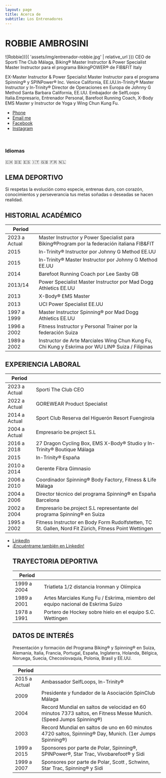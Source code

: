 ```yaml
---
layout: page
title: Acerca de
subtitle: Los Entrenadores
---
```


# ROBBIE AMBROSINI
![Robbie]({{ 'assets/img/entrenador-robbie.jpg' | relative_url }})
CEO de Sporti The Club Málaga, Biking® Master Instructor & Power Specialist Master Instructor para el programa BikingPOWER® de FIB&FIT Italy

EX-Master Instructor & Power Specialist Master Instructor para el programa Spinning® y SPINPower® Inc. Venice California, EE.UU.In-Trinity® Master Instructor y In-Trinity® Director de Operaciones en Europa de Johnny G Method Santa Barbara California, EE.UU. Embajador de SelfLoops Italia.Empresario, Entrenador Personal, Barefoot Running Coach, X-Body EMS Master y Instructor de Yoga y Wing Chun Kung Fu. 

<ul class="list-inline text-center footer-links">
  <li class="list-inline-item">
    <a href="tel:{{ network[1] }}" title="Phone">
      <span class="fa-stack fa-lg" aria-hidden="true">
        <i class="fas fa-circle fa-stack-2x"></i>
        <i class="fas fa-phone fa-stack-1x fa-inverse"></i>
      </span>
      <span class="sr-only">Phone</span>
   </a>
  </li>
  <li class="list-inline-item">
    <a href="mailto:{{ network[1] }}" title="Email me">
      <span class="fa-stack fa-lg" aria-hidden="true">
        <i class="fas fa-circle fa-stack-2x"></i>
        <i class="fas fa-envelope fa-stack-1x fa-inverse"></i>
      </span>
      <span class="sr-only">Email me</span>
   </a>
  </li>
  <li class="list-inline-item">
    <a href="https://www.facebook.com/{{ network[1] }}" title="Facebook">
      <span class="fa-stack fa-lg" aria-hidden="true">
        <i class="fas fa-circle fa-stack-2x"></i>
        <i class="fab fa-facebook fa-stack-1x fa-inverse"></i>
      </span>
      <span class="sr-only">Facebook</span>
   </a>
  </li>
  <li class="list-inline-item">
    <a href="https://www.instagram.com/{{ network[1] }}" title="Instagram">
      <span class="fa-stack fa-lg" aria-hidden="true">
        <i class="fas fa-circle fa-stack-2x"></i>
        <i class="fab fa-instagram fa-stack-1x fa-inverse"></i>
      </span>
      <span class="sr-only">Instagram</span>
   </a>
  </li>
 </ul> 
 <br>

### Idiomas
🇨🇭 🇩🇪 🇪🇸 🇮🇹 🇬🇧 🇫🇷 🇳🇱

## LEMA DEPORTIVO 
Si respetas la evolución como especie, entrenas duro, con corazón, conocimientos y perseverancia tus metas soñadas o deseadas se hacen realidad. 

## HISTORIAL ACADÉMICO
| Period                |                                                                                        |
|-----------------------|----------------------------------------------------------------------------------------|
| 2023 a Actual         | Master Instructor y Power Specialist para Biking®Program por la federación italiana FIB&FIT |
| 2015                  | In-Trinity® Instructor por Johnny G Method EE.UU                                       |
| 2015                  | In-Trinity® Master Instructor por Johnny G Method EE.UU                                |
| 2014                  | Barefoot Running Coach por Lee Saxby GB                                                |
| 2013/14               | Power Specialist Master Instructor por Mad Dogg Athletics EE.UU                        |
| 2013                  | X-Body® EMS Master                                                                     |
| 2013                  | UCI Power Specialist EE.UU                                                             |
| 1997 a 1999           | Master Instructor Spinning® por Mad Dogg Athletics EE.UU                               |
| 1996 a 2002           | Fitness Instructor y Personal Trainer por la federación Suiza                          |
| 1989 a 2002           | Instructor de Arte Marciales Wing Chun Kung Fu, Chi Kung y Eskrima por WU LIN® Suiza / Filipinas |


## EXPERIENCIA LABORAL 
| Period                |                                                                                        |
|-----------------------|----------------------------------------------------------------------------------------|
| 2023 a Actual         | Sporti The Club CEO                                                                    |
| 2022 a Actual         | GOREWEAR Product Specialist                                                            |
| 2014 a Actual         | Sport Club Reserva del Higuerón Resort Fuengirola                                      |
| 2004 a Actual         | Empresario be.project S.L                                                              |
| 2016 a 2018           | 27 Dragon Cycling Box, EMS X-Body® Studio y In-Trinity® Boutique Málaga                |
| 2015                  | In-Trinity® España                                                                     |
| 2010 a 2014           | Gerente Fibra Gimnasio                                                                 |
| 2006 a 2010           | Coordinador Spinning® Body Factory, Fitness & Life Málaga                              |
| 2004 a 2006           | Director técnico del programa Spinning® en España Barcelona                            |
| 2002 a 2004           | Empresario be.project S.L representante del programa Spinning® en Suiza                |
| 1995 a 2002           | Fitness Instructor en Body Form Rudolfstetten, TC St. Gallen, Nord Fit Zürich, Fitness Point Wettingen |

<ul class="list-inline text-left footer-links">
  <li class="list-inline-item">
    <a href="https://linkedin.com/in/{{ network[1] }}" title="LinkedIn">
      <span class="fa-stack fa-lg" aria-hidden="true">
        <i class="fas fa-circle fa-stack-2x"></i>
        <i class="fab fa-linkedin fa-stack-1x fa-inverse"></i>
      </span>
      <span class="sr-only">LinkedIn</span>
   </a>
  </li>
  <li class="list-inline-item">
    <a href="https://linkedin.com/in/robbieambrosini" title="Encuéntrame también en Linkedin">¡Encuéntrame también en Linkedin!</a>
  </li>


## TRAYECTORIA DEPORTIVA 
| Period                |                                                                                        |
|-----------------------|----------------------------------------------------------------------------------------|
| 1999 a 2004           | Triatleta 1/2 distancia Ironman y Olímpica                                             |
| 1989 a 2001           | Artes Marciales Kung Fu / Eskrima, miembro del equipo nacional de Eskrima Suizo        |
| 1978 a 1991           | Portero de Hockey sobre hielo en el equipo S.C. Wettingen                              |

## DATOS DE INTERÉS 
Presentación y formación del Programa Biking® y Spinning® en Suiza, Alemania, Italia, Francia, Portugal, España, Inglaterra, Holanda, Bélgica, Noruega, Suecia, Checoslovaquia, Polonia, Brasil y EE.UU.

| Period                |                                                                                        |
|-----------------------|----------------------------------------------------------------------------------------|
| 2015 a Actual         | Ambassador SelfLoops, In-Trinity®                                                      |
| 2009                  | Presidente y fundador de la Asociación SpinClub Málaga                                 |
| 2004                  | Record Mundial en saltos de velocidad en 60 minutos 7373 saltos, en Fitness Messe Munich. (Speed Jumps Spinning®) |
| 2003                  | Record Mundial en saltos de uno en 60 minutos 4720 saltos, Spinning® Day, Munich. (1er Jumps Spinning®) |
| 1999 a 2015           | Sponsores por parte de Polar, Spinning®, SPINPower®, Star Trac, Vivobarefoot® y Sidi   |
| 1999 a 2007           | Sponsores por parte de Polar, Scott , Schwinn, Star Trac, Spinning® y Sidi             |